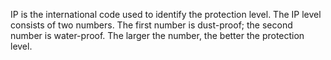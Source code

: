 IP is the international code used to identify the protection level. The IP level consists of two numbers. The first number is dust-proof; the second number is water-proof. The larger the number, the better the protection level.
